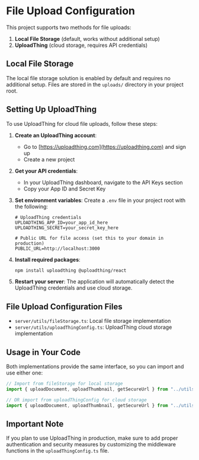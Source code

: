 # File Upload Configuration

This project supports two methods for file uploads:

1. **Local File Storage** (default, works without additional setup)
2. **UploadThing** (cloud storage, requires API credentials)

## Local File Storage

The local file storage solution is enabled by default and requires no additional setup. Files are stored in the `uploads/` directory in your project root.

## Setting Up UploadThing

To use UploadThing for cloud file uploads, follow these steps:

1. **Create an UploadThing account**:
   - Go to [https://uploadthing.com](https://uploadthing.com) and sign up
   - Create a new project

2. **Get your API credentials**:
   - In your UploadThing dashboard, navigate to the API Keys section
   - Copy your App ID and Secret Key

3. **Set environment variables**:
   Create a `.env` file in your project root with the following:

   ```
   # UploadThing credentials
   UPLOADTHING_APP_ID=your_app_id_here
   UPLOADTHING_SECRET=your_secret_key_here
   
   # Public URL for file access (set this to your domain in production)
   PUBLIC_URL=http://localhost:3000
   ```

4. **Install required packages**:
   ```bash
   npm install uploadthing @uploadthing/react
   ```

5. **Restart your server**:
   The application will automatically detect the UploadThing credentials and use cloud storage.

## File Upload Configuration Files

- `server/utils/fileStorage.ts`: Local file storage implementation
- `server/utils/uploadThingConfig.ts`: UploadThing cloud storage implementation

## Usage in Your Code

Both implementations provide the same interface, so you can import and use either one:

```typescript
// Import from fileStorage for local storage
import { uploadDocument, uploadThumbnail, getSecureUrl } from "../utils/fileStorage";

// OR import from uploadThingConfig for cloud storage
import { uploadDocument, uploadThumbnail, getSecureUrl } from "../utils/uploadThingConfig";
```

## Important Note

If you plan to use UploadThing in production, make sure to add proper authentication and security measures by customizing the middleware functions in the `uploadThingConfig.ts` file. 